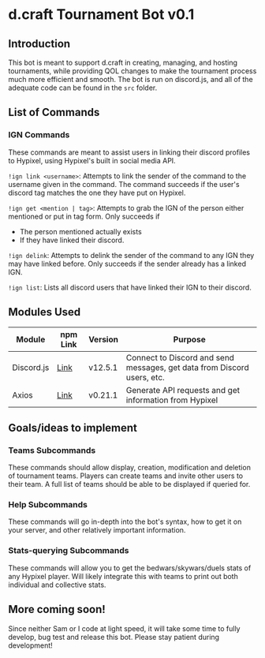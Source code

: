 # d.craft Tournament Bot v0.1

## Introduction

This bot is meant to support d.craft in creating, managing, and hosting tournaments, while providing QOL changes to make the tournament process much more efficient and smooth. The bot is run on discord.js, and all of the adequate code can be found in the `src` folder.

## List of Commands
### IGN Commands
These commands are meant to assist users in linking their discord profiles to Hypixel, using Hypixel's built in social media API.

`!ign link <username>`: Attempts to link the sender of the command to the username given in the command. The command succeeds if the user's discord tag matches the one they have put on Hypixel.

`!ign get <mention | tag>`: Attempts to grab the IGN of the person either mentioned or put in tag form. Only succeeds if 
- The person mentioned actually exists 
- If they have linked their discord.

`!ign delink`: Attempts to delink the sender of the command to any IGN they may have linked before. Only succeeds if the sender already has a linked IGN.

`!ign list`: Lists all discord users that have linked their IGN to their discord.

## Modules Used
| Module | npm Link | Version | Purpose |
| ------ | ------ | ------ | ------ |
| Discord.js |[Link](https://www.npmjs.com/package/discord.js) | v12.5.1 | Connect to Discord and send messages, get data from Discord users, etc. |
| Axios | [Link](https://www.npmjs.com/package/axios) | v0.21.1 | Generate API requests and get information from Hypixel |

## Goals/ideas to implement
### Teams Subcommands
These commands should allow display, creation, modification and deletion of tournament teams. Players can create teams and invite other users to their team. A full list of teams should be able to be displayed if queried for.

### Help Subcommands
These commands will go in-depth into the bot's syntax, how to get it on your server, and other relatively important information.

### Stats-querying Subcommands
These commands will allow you to get the bedwars/skywars/duels stats of any Hypixel player. Will likely integrate this with teams to print out both individual and collective stats.

## More coming soon!
Since neither Sam or I code at light speed, it will take some time to fully develop, bug test and release this bot. Please stay patient during development!
